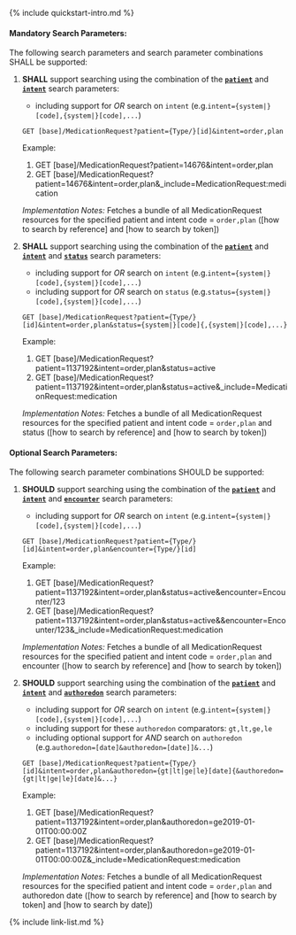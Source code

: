 {% include quickstart-intro.md %}

#### Mandatory Search Parameters:

The following search parameters and search parameter combinations SHALL be supported:

1. **SHALL** support searching using the combination of the **[`patient`](SearchParameter-us-core-medicationrequest-patient.html)** and **[`intent`](SearchParameter-us-core-medicationrequest-intent.html)** search parameters:
    - including support for *OR* search on `intent` (e.g.`intent={system|}[code],{system|}[code],...`)

    `GET [base]/MedicationRequest?patient={Type/}[id]&intent=order,plan`

    Example:
    
      1. GET [base]/MedicationRequest?patient=14676&amp;intent=order,plan
      1. GET [base]/MedicationRequest?patient=14676&amp;intent=order,plan&amp;_include=MedicationRequest:medication

    *Implementation Notes:* Fetches a bundle of all MedicationRequest resources for the specified patient and intent code = `order,plan` ([how to search by reference] and [how to search by token])

1. **SHALL** support searching using the combination of the **[`patient`](SearchParameter-us-core-medicationrequest-patient.html)** and **[`intent`](SearchParameter-us-core-medicationrequest-intent.html)** and **[`status`](SearchParameter-us-core-medicationrequest-status.html)** search parameters:
    - including support for *OR* search on `intent` (e.g.`intent={system|}[code],{system|}[code],...`)
    - including support for *OR* search on `status` (e.g.`status={system|}[code],{system|}[code],...`)

    `GET [base]/MedicationRequest?patient={Type/}[id]&intent=order,plan&status={system|}[code]{,{system|}[code],...}`

    Example:
    
      1. GET [base]/MedicationRequest?patient=1137192&amp;intent=order,plan&amp;status=active
      1. GET [base]/MedicationRequest?patient=1137192&amp;intent=order,plan&amp;status=active&amp;_include=MedicationRequest:medication

    *Implementation Notes:* Fetches a bundle of all MedicationRequest resources for the specified patient and intent  code = `order,plan` and status ([how to search by reference] and [how to search by token])


#### Optional Search Parameters:

The following search parameter combinations SHOULD be supported:

1. **SHOULD** support searching using the combination of the **[`patient`](SearchParameter-us-core-medicationrequest-patient.html)** and **[`intent`](SearchParameter-us-core-medicationrequest-intent.html)** and **[`encounter`](SearchParameter-us-core-medicationrequest-encounter.html)** search parameters:
    - including support for *OR* search on `intent` (e.g.`intent={system|}[code],{system|}[code],...`)

    `GET [base]/MedicationRequest?patient={Type/}[id]&intent=order,plan&encounter={Type/}[id]`

    Example:
    
      1. GET [base]/MedicationRequest?patient=1137192&amp;intent=order,plan&amp;status=active&amp;encounter=Encounter/123
      1. GET [base]/MedicationRequest?patient=1137192&amp;intent=order,plan&amp;status=active&amp;&amp;encounter=Encounter/123&amp;_include=MedicationRequest:medication

    *Implementation Notes:* Fetches a bundle of all MedicationRequest resources for the specified patient and intent  code = `order,plan` and encounter ([how to search by reference] and [how to search by token])

1. **SHOULD** support searching using the combination of the **[`patient`](SearchParameter-us-core-medicationrequest-patient.html)** and **[`intent`](SearchParameter-us-core-medicationrequest-intent.html)** and **[`authoredon`](SearchParameter-us-core-medicationrequest-authoredon.html)** search parameters:
    - including support for *OR* search on `intent` (e.g.`intent={system|}[code],{system|}[code],...`)
    - including support for these `authoredon` comparators: `gt,lt,ge,le`
    - including optional support for *AND* search on `authoredon` (e.g.`authoredon=[date]&authoredon=[date]]&...`)

    `GET [base]/MedicationRequest?patient={Type/}[id]&intent=order,plan&authoredon={gt|lt|ge|le}[date]{&authoredon={gt|lt|ge|le}[date]&...}`

    Example:
    
      1. GET [base]/MedicationRequest?patient=1137192&amp;intent=order,plan&amp;authoredon=ge2019-01-01T00:00:00Z
      1. GET [base]/MedicationRequest?patient=1137192&amp;intent=order,plan&amp;authoredon=ge2019-01-01T00:00:00Z&amp;_include=MedicationRequest:medication

    *Implementation Notes:* Fetches a bundle of all MedicationRequest resources for the specified patient and intent  code = `order,plan` and authoredon date ([how to search by reference] and [how to search by token] and [how to search by date])



{% include link-list.md %}
